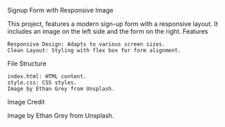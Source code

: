 Signup Form with Responsive Image

This project, features a modern sign-up form with a responsive layout. It includes an image on the left side and the form on the right.
Features

    Responsive Design: Adapts to various screen sizes.
    Clean Layout: Styling with flex box for form alignment.

File Structure

    index.html: HTML content.
    style.css: CSS styles.
    Image by Ethan Grey from Unsplash.

Image Credit

Image by Ethan Grey from Unsplash.